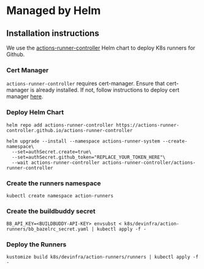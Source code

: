 # Managed by Helm

## Installation instructions

We use the [actions-runner-controller](https://github.com/actions/actions-runner-controller) Helm chart to deploy K8s runners for Github.

### Cert Manager

`actions-runner-controller` requires cert-manager. Ensure that cert-manager is already installed. If not, follow instructions to deploy cert manager [here](https://cert-manager.io/docs/installation/).

### Deploy Helm Chart

```
helm repo add actions-runner-controller https://actions-runner-controller.github.io/actions-runner-controller

helm upgrade --install --namespace actions-runner-system --create-namespace\
  --set=authSecret.create=true\
  --set=authSecret.github_token="REPLACE_YOUR_TOKEN_HERE"\
  --wait actions-runner-controller actions-runner-controller/actions-runner-controller
```
### Create the runners namespace
```
kubectl create namespace action-runners
```

### Create the buildbuddy secret
```
BB_API_KEY=<BUILDBUDDY-API-KEY> envsubst < k8s/devinfra/action-runners/bb_bazelrc_secret.yaml | kubectl apply -f -
```

### Deploy the Runners
```
kustomize build k8s/devinfra/action-runners/runners | kubectl apply -f -
```
